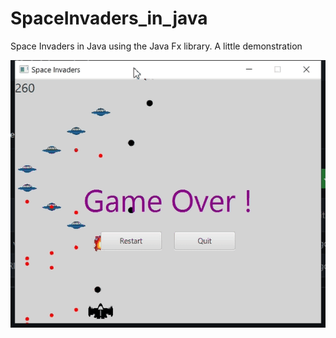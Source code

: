 # SpaceInvaders_in_java
Space Invaders in Java using the Java Fx library. A little demonstration

<img src="https://github.com/pinos19/SpaceInvaders_in_java/blob/main/images/demo.gif"/>
